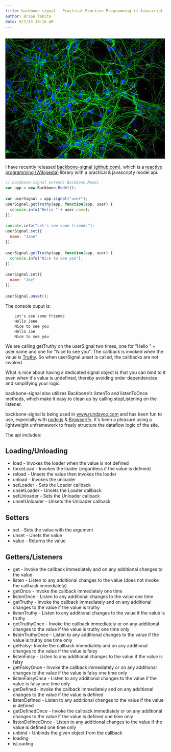 ```yaml
---
title: backbone-signal - Practical Reactive Programming in Javascript
author: Brian Takita
date: 9/7/13 10:16 AM
---
```


```js exec route
```

<a href="/posts/backbone-signal-practical-reactive-programming-in-javascript/">
	<img
		src="/images/neurons.jpg"
		alt="Brian Takita - backbone-signal - Practical Reactive Programming in Javascript - From Parthiv Haldipur http://www.flickr.com/photos/hmmmmm/3903176411/ - Licensed under Creative Commons"
	/>
</a>

I have recently released <a href="https://github.com/btakita/backbone-signal" target="_blank">backbone-signal (github.com)</a>, which is a <a href="https://en.wikipedia.org/wiki/Reactive_programming" target="_blank">reactive programming (Wikipedia)</a> library with a practical & javascripty model api.

<!--more-->

```js
// backbone-signal extends Backbone.Model
var app = new Backbone.Model();

var userSignal = app.signal("user");
userSignal.getTruthy(app, function(app, user) {
  console.info("Hello " + user.name);
});

console.info("Let's see some friends");
userSignal.set({
  name: "Jane"
});

userSignal.getTruthy(app, function(app, user) {
  console.info("Nice to see you");
});

userSignal.set({
  name: "Joe"
});

userSignal.unset();
```

The console ouput is:

```shell
    Let's see some friends
    Hello Jane
    Nice to see you
    Hello Joe
    Nice to see you
```

We are calling getTruthy on the userSignal two times, one for "Hello " + user.name and one for "Nice to see you". The callback is invoked when the value is <a href="http://www.sitepoint.com/javascript-truthy-falsy/" target="_blank">Truthy</a>. So when userSignal.unset is called, the callbacks are not invoked.

What is nice about having a dedicated signal object is that you can bind to it even when it's value is undefined, thereby avoiding order dependencies and simplifying your logic.

backbone-signal also utilizes Backbone's listenTo and listenToOnce methods, which make it easy to clean up by calling stopListening on the listener.

backbone-signal is being used in <a href="http://www.rundavoo.com" target="_blank">www.rundavoo.com</a> and has been fun to use, especially with <a href="http://nodejs.org/" target="_blank">node.js</a> & <a href="http://browserify.org/" target="_blank">Browserify</a>. It's been a pleasure using a lightweight unframework to freely structure the dataflow logic of the site.

The api includes:

## Loading/Unloading

* load - Invokes the loader when the value is not defined
* forceLoad - Invokes the loader (regardless if the value is defined)
* reload - Unsets the value then invokes the loader
* unload - Invokes the unloader
* setLoader - Sets the Loader callback
* unsetLoader - Unsets the Loader callback
* setUnloader - Sets the Unloader callback
* unsetUnloader - Unsets the Unloader callback

## Setters

* set - Sets the value with the argument
* unset - Unets the value
* value - Returns the value

## Getters/Listeners

* get - Invoke the callback immediately and on any additional changes to the value
* listen - Listen to any additional changes to the value (does not invoke the callback immediately)
* getOnce - Invoke the callback immediately one time
* listenOnce - Listen to any additional changes to the value one time
* getTruthy - Invoke the callback immediately and on any additional changes to the value if the value is truthy
* listenTruthy - Listen to any additional changes to the value if the value is truthy
* getTruthyOnce - Invoke the callback immediately or on any additional changes to the value if the value is truthy one time only
* listenTruthyOnce - Listen to any additional changes to the value if the value is truthy one time only
* getFalsy- Invoke the callback immediately and on any additional changes to the value if the value is falsy
* listenFalsy - Listen to any additional changes to the value if the value is falsy
* getFalsyOnce - Invoke the callback immediately or on any additional changes to the value if the value is falsy one time only
* listenFalsyOnce - Listen to any additional changes to the value if the value is falsy one time only
* getDefined- Invoke the callback immediately and on any additional changes to the value if the value is defined
* listenDefined - Listen to any additional changes to the value if the value is defined
* getDefinedOnce - Invoke the callback immediately or on any additional changes to the value if the value is defined one time only
* listenDefinedOnce - Listen to any additional changes to the value if the value is defined one time only
* unbind - Unbinds the given object from the callback
* loading
* isLoading
